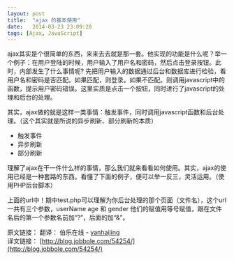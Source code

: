 ```yaml
---
layout: post
title:  "ajax 的基本使用"
date:   2014-03-23 23:09:28
tags: [Ajax, JavaScript]
---
```


ajax其实是个很简单的东西，来来去去就是那一套。他实现的功能是什么呢？举一个例子：在用户登陆的时候，用户输入了用户名和密码，然后点击登录按钮。此时，内部发生了什么事情呢? 先把用户输入的数据通过后台和数据库进行检验，看用户名和密码是否匹配。如果匹配，则登录。如果不匹配。则调用javascript中的函数，提示用户密码错误。这里实质是点击一个按钮，同时进行了javascript的处理和后台的处理。

其实，ajax做的就是这样一类事情：触发事件，同时调用javascript函数和后台处理。（这个其实就是所说的异步刷新、部分刷新的本质）

* 触发事件
* 异步刷新
* 部分刷新

理解了ajax在干一件什么样的事情，那么我们就来看看如何使用。其实，ajax的使用已经是一种套路的东西。看懂了下面的例子，便可以举一反三，灵活运用。（使用PHP后台脚本）

上面的url中！期中test.php可以理解为你后台处理的那个页面（文件名），这个url一共有三个参数，userName age 和 gender  他们的赋值用等号赋值，跟在文件名后的第一个参数名前加“?”，后面的加“&”。


原文链接： 翻译： 伯乐在线 - [yanhaijing](http://#/)  
译文链接： [http://blog.jobbole.com/54254/](http://blog.jobbole.com/54254/)

